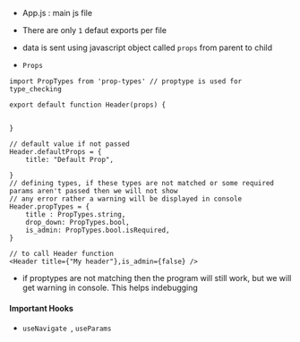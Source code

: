 - App.js : main js file

- There are only `1` defaut exports per file 

- data is sent using javascript object called `props` from parent to child

-  `Props`
```
import PropTypes from 'prop-types' // proptype is used for type_checking

export default function Header(props) {


}

// default value if not passed
Header.defaultProps = {
    title: "Default Prop",

}
// defining types, if these types are not matched or some required params aren't passed then we will not show
// any error rather a warning will be displayed in console
Header.propTypes = {
    title : PropTypes.string,
    drop_down: PropTypes.bool,
    is_admin: PropTypes.bool.isRequired,
}

// to call Header function
<Header title={"My header"},is_admin={false} />
```
- if proptypes are not matching then the program will still work, but we will get warning in console. This helps indebugging

#### Important Hooks
- `useNavigate `, `useParams`
